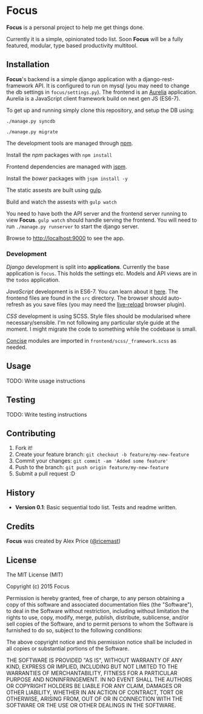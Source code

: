 # Focus

**Focus** is a personal project to help me get things done.

Currently it is a simple, opinionated todo list. Soon **Focus** will be
a fully featured, modular, type based productivity multitool.

## Installation

**Focus**'s backend is a simple django application with a
django-rest-framework API. It is configured to run on mysql (you may
need to change the db settings in `focus/settings.py`). The frontend is an
[Aurelia](http://aurelia.io/) application. Aurelia is a JavaScript client
framework build on next gen JS (ES6-7).

To get up and running simply clone this repository, and setup the DB using:

`./manage.py syncdb`

`./manage.py migrate`

The development tools are managed through [npm](https://www.npmjs.com/).

Install the *npm* packages with `npm install`

Frontend dependencies are managed with [jspm](http://jspm.io/).

Install the *bower* packages with `jspm install -y`

The static assests are built using [gulp](http://gulpjs.com/).

Build and watch the assests with `gulp watch`

You need to have both the API server and the frontend server running to view
**Focus**. `gulp watch` should handle serving the frontend. You will need to
run `./manage.py runserver` to start the django server.

Browse to [http://localhost:9000](http://localhost:9000) to see the app.

### Development

*Django* development is split into **applications**. Currently the base
application is `focus`. This holds the settings etc. Models and API views are
in the `todos` application.

*JavaScript* development is in ES6-7. You can learn about it
[here](https://babeljs.io/docs/learn-es6/). The frontend files are found in the
`src` directory. The browser should auto-refresh as you save files (you may
need the [live-reload](http://livereload.com/) browser plugin).

*CSS* development is using SCSS. Style files should be modularised where
necessary/sensible. I'm not following any particular style guide at the moment.
I might migrate the code to something while the codebase is small.

[Concise](http://concisecss.com/documentation/) modules are imported in
`frontend/scss/_framework.scss` as needed.

## Usage

TODO: Write usage instructions

## Testing

TODO: Write testing instructions

## Contributing

1. Fork it!
2. Create your feature branch: `git checkout -b feature/my-new-feature`
3. Commit your changes: `git commit -am 'Added some feature'`
4. Push to the branch: `git push origin feature/my-new-feature`
5. Submit a pull request :D

## History

- **Version 0.1**: Basic sequential todo list. Tests and readme written.

## Credits

**Focus** was created by Alex Price ([@ricemast](https://twitter.com/ricemast))

## License

The MIT License (MIT)

Copyright (c) 2015 Focus

Permission is hereby granted, free of charge, to any person obtaining a copy
of this software and associated documentation files (the "Software"), to deal
in the Software without restriction, including without limitation the rights
to use, copy, modify, merge, publish, distribute, sublicense, and/or sell
copies of the Software, and to permit persons to whom the Software is
furnished to do so, subject to the following conditions:

The above copyright notice and this permission notice shall be included in all
copies or substantial portions of the Software.

THE SOFTWARE IS PROVIDED "AS IS", WITHOUT WARRANTY OF ANY KIND, EXPRESS OR
IMPLIED, INCLUDING BUT NOT LIMITED TO THE WARRANTIES OF MERCHANTABILITY,
FITNESS FOR A PARTICULAR PURPOSE AND NONINFRINGEMENT. IN NO EVENT SHALL THE
AUTHORS OR COPYRIGHT HOLDERS BE LIABLE FOR ANY CLAIM, DAMAGES OR OTHER
LIABILITY, WHETHER IN AN ACTION OF CONTRACT, TORT OR OTHERWISE, ARISING FROM,
OUT OF OR IN CONNECTION WITH THE SOFTWARE OR THE USE OR OTHER DEALINGS IN THE
SOFTWARE.
